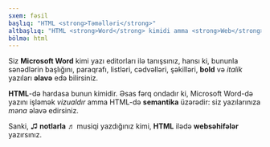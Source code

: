 ```yaml
---
sxem: fəsil
başlıq: "HTML <strong>Təməlləri</strong>"
altbaşlıq: "HTML <strong>Word</strong> kimidi amma <strong>Web</strong> üçün"
bölmə: html
---
```


Siz **Microsoft <strong>Word</strong>** kimi yazı editorları ilə tanışsınız, hansı ki, bununla sənədlərin başlığını, paraqrafı, listləri, cədvəlləri, şəkilləri, **bold** və _italik_ yazıları **əlavə** edə bilirsiniz.

**HTML**-də hardasa bunun kimidir. Əsas fərq ondadır ki, Microsoft Word-də yazını işləmək _vizualdır_ amma HTML-də **semantika** üzərədir: siz yazılarınıza _məna_ əlavə edirsiniz.

Sanki, ♫ **notlarla** ♬ musiqi yazdığınız kimi, **HTML** ilədə **websəhifələr** yazırsınız.
